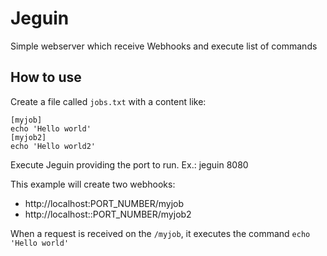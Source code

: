 # Jeguin

Simple webserver which receive Webhooks and execute list of commands

## How to use

Create a file called `jobs.txt` with a content like:

````text
[myjob]
echo 'Hello world'
[myjob2]
echo 'Hello world2'
````

Execute Jeguin providing the port to run. Ex.: jeguin 8080

This example will create two webhooks:
* http://localhost:PORT_NUMBER/myjob
* http://localhost::PORT_NUMBER/myjob2

When a request is received on the `/myjob`, it executes the command `echo 'Hello world'`  
